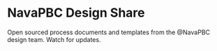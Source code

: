 # NavaPBC Design Share

Open sourced process documents and templates from the @NavaPBC design team. Watch for updates.
